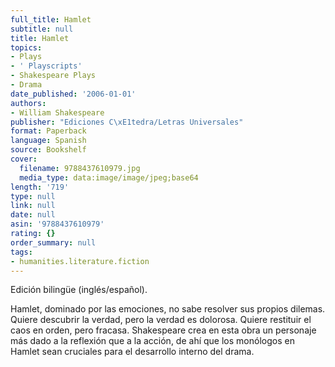```yaml
---
full_title: Hamlet
subtitle: null
title: Hamlet
topics:
- Plays
- ' Playscripts'
- Shakespeare Plays
- Drama
date_published: '2006-01-01'
authors:
- William Shakespeare
publisher: "Ediciones C\xE1tedra/Letras Universales"
format: Paperback
language: Spanish
source: Bookshelf
cover:
  filename: 9788437610979.jpg
  media_type: data:image/image/jpeg;base64
length: '719'
type: null
link: null
date: null
asin: '9788437610979'
rating: {}
order_summary: null
tags:
- humanities.literature.fiction
---
```

Edición bilingüe (inglés/español).

Hamlet, dominado por las emociones, no sabe resolver sus propios dilemas. Quiere descubrir la verdad, pero la verdad es dolorosa. Quiere restituir el caos en orden, pero fracasa. Shakespeare crea en esta obra un personaje más dado a la reflexión que a la acción, de ahí que los monólogos en Hamlet sean cruciales para el desarrollo interno del drama.
